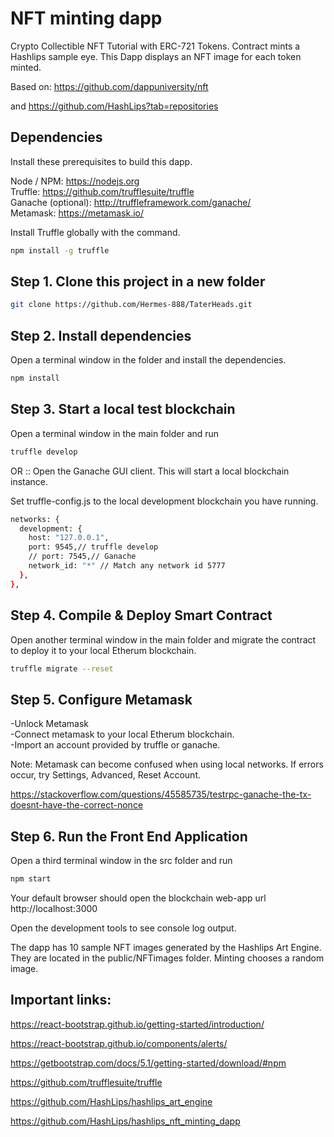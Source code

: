 # NFT minting dapp
Crypto Collectible NFT Tutorial with ERC-721 Tokens. 
Contract mints a Hashlips sample eye. 
This Dapp displays an NFT image for each token minted.

Based on: https://github.com/dappuniversity/nft

and https://github.com/HashLips?tab=repositories

## Dependencies
Install these prerequisites to build this dapp.

Node / NPM: https://nodejs.org<br/>
Truffle: https://github.com/trufflesuite/truffle<br/>
Ganache (optional): http://truffleframework.com/ganache/<br/>
Metamask: https://metamask.io/<br/>

Install Truffle globally with the command.

```bash
npm install -g truffle
```

## Step 1. Clone this project in a new folder
```bash 
git clone https://github.com/Hermes-888/TaterHeads.git
```

## Step 2. Install dependencies
Open a terminal window in the folder and install the dependencies.

```bash
npm install
```

## Step 3. Start a local test blockchain
Open a terminal window in the main folder and run

```bash
truffle develop
```

OR :: 
Open the Ganache GUI client. 
This will start a local blockchain instance. 

Set truffle-config.js to the local development blockchain you have running.

```bash
networks: {
  development: {
    host: "127.0.0.1",
    port: 9545,// truffle develop
    // port: 7545,// Ganache 
    network_id: "*" // Match any network id 5777
  },
},
```

## Step 4. Compile & Deploy Smart Contract
Open another terminal window in the main folder and 
migrate the contract to deploy it to your local Etherum blockchain.

```bash
truffle migrate --reset
```

## Step 5. Configure Metamask
-Unlock Metamask <br/>
-Connect metamask to your local Etherum blockchain.<br/>
-Import an account provided by truffle or ganache.

Note: Metamask can become confused when using local networks. 
If errors occur, try Settings, Advanced, Reset Account.

https://stackoverflow.com/questions/45585735/testrpc-ganache-the-tx-doesnt-have-the-correct-nonce

## Step 6. Run the Front End Application
Open a third terminal window in the src folder and run 

```bash
npm start
```

Your default browser should open the 
blockchain web-app url http://localhost:3000

Open the development tools to see console log output.

The dapp has 10 sample NFT images generated by the Hashlips Art Engine.
They are located in the public/NFTimages folder.
Minting chooses a random image.

## Important links:

https://react-bootstrap.github.io/getting-started/introduction/

https://react-bootstrap.github.io/components/alerts/

https://getbootstrap.com/docs/5.1/getting-started/download/#npm

https://github.com/trufflesuite/truffle

https://github.com/HashLips/hashlips_art_engine

https://github.com/HashLips/hashlips_nft_minting_dapp
